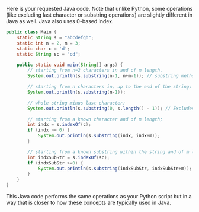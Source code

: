 Here is your requested Java code. Note that unlike Python, some operations (like excluding last character or substring operations) are slightly different in Java as well.
Java also uses 0-based index.

```java
public class Main {
    static String s = "abcdefgh";
    static int n = 2, m = 3;
    static char c = 'd';
    static String sc = "cd";

    public static void main(String[] args) {
        // starting from n=2 characters in and of m length.
        System.out.println(s.substring(n-1, n+m-1)); // substring method doesn't include the end index hence n+m-1.

        // starting from n characters in, up to the end of the string;
        System.out.println(s.substring(n-1)); 

        // whole string minus last character;
        System.out.println(s.substring(0, s.length() - 1)); // Excludes the last character

        // starting from a known character and of m length;
        int indx = s.indexOf(c);
        if (indx >= 0) {
            System.out.println(s.substring(indx, indx+m));
        }

        // starting from a known substring within the string and of m length. 
        int indxSubStr = s.indexOf(sc);
        if (indxSubStr >=0) {
            System.out.println(s.substring(indxSubStr, indxSubStr+m));
        }
    }
}
```
This Java code performs the same operations as your Python script but in a way that is closer to how these concepts are typically used in Java.
